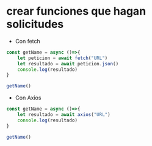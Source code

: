 # crear funciones que hagan solicitudes

* Con fetch

```js
const getName = async ()=>{
    let peticion = await fetch("URL")
    let resultado = await peticion.json()
    console.log(resultado)
}

getName()
```

* Con Axios

```js
const getName = async ()=>{
    let resultado = await axios("URL")
    console.log(resultado)
}

getName()
```